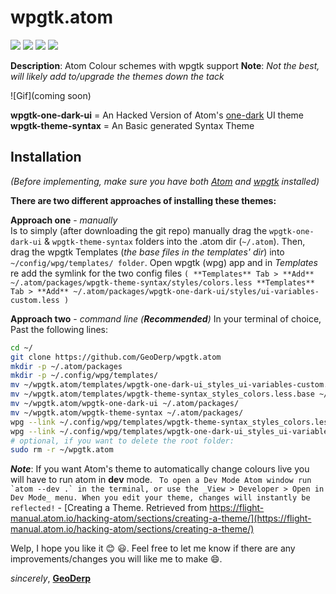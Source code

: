# wpgtk.atom
<a href="https://github.com/GeoDerp/SwayWM_Build/edit/master/README.md"><img src="https://img.shields.io/badge/Main%20Repo-SwayWM_Build-red.svg?style=for-the-badge&logo="></a>
<a href="https://atom.io/"><img src="https://img.shields.io/badge/IDE-Atom-brightgreen.svg?style=for-the-badge&logo=Atom"></a>
<a href="https://github.com/deviantfero/wpgtk"><img src="https://img.shields.io/badge/package-wpgtk-red.svg?style=for-the-badge&logo="></a>
<a href="https://github.com/atom/one-dark-ui"><img src="https://img.shields.io/badge/UI%20theme-One%20Dark-brightgreen.svg?style=for-the-badge&logo=Atom"></a>

**Description**: Atom Colour schemes with wpgtk support
**Note**: *Not the best, will likely add to/upgrade the themes down the tack*

![Gif](coming soon)

**wpgtk-one-dark-ui** = An Hacked Version of Atom's [one-dark](https://github.com/atom/one-dark-ui) UI theme  
**wpgtk-theme-syntax** = An Basic generated Syntax Theme

## Installation
*(Before implementing, make sure you have both [Atom](https://atom.io/) and [wpgtk](https://github.com/deviantfero/wpgtk) installed)*

**There are two different approaches of installing these themes:**

**Approach one** - *manually*  
  Is to simply (after downloading the git repo) manually drag the ```wpgtk-one-dark-ui``` &  ```wpgtk-theme-syntax```  folders into the .atom dir (``~/.atom``). Then, drag the wpgtk Templates (*the base files in the templates' dir*) into  ``~/config/wpg/templates/ folder``. Open wpgtk (wpg) app and in *Templates* re add the symlink for the two config files  ```(
  **Templates** Tab > **Add**
  ~/.atom/packages/wpgtk-theme-syntax/styles/colors.less
  **Templates** Tab > **Add**
  ~/.atom/packages/wpgtk-one-dark-ui/styles/ui-variables-custom.less
  ) ```

**Approach two** - *command line (**Recommended**)*
  In your terminal of choice, Past the following lines:
  ```bash
  cd ~/
  git clone https://github.com/GeoDerp/wpgtk.atom
  mkdir -p ~/.atom/packages
  mkdir -p ~/.config/wpg/templates/
  mv ~/wpgtk.atom/templates/wpgtk-one-dark-ui_styles_ui-variables-custom.less.base ~/.config/wpg/templates/
  mv ~/wpgtk.atom/templates/wpgtk-theme-syntax_styles_colors.less.base ~/.config/wpg/templates/
  mv ~/wpgtk.atom/wpgtk-one-dark-ui ~/.atom/packages/
  mv ~/wpgtk.atom/wpgtk-theme-syntax ~/.atom/packages/
  wpg --link ~/.config/wpg/templates/wpgtk-theme-syntax_styles_colors.less.base ~/.atom/packages/wpgtk-theme-syntax/styles/colors.less
  wpg --link ~/.config/wpg/templates/wpgtk-one-dark-ui_styles_ui-variables-custom.less.base ~/.atom/packages/wpgtk-one-dark-ui/styles/ui-variables-custom.less
  # optional, if you want to delete the root folder:
  sudo rm -r ~/wpgtk.atom
  ```

***Note***: If you want Atom's theme to automatically change colours live you will have to run atom in **dev** mode.
  ``` To open a Dev Mode Atom window run `atom --dev .` in the terminal, or use the _View > Developer > Open in Dev Mode_ menu. When you edit your theme, changes will instantly be reflected!``` - [Creating a Theme. Retrieved from https://flight-manual.atom.io/hacking-atom/sections/creating-a-theme/](https://flight-manual.atom.io/hacking-atom/sections/creating-a-theme/)

Welp, I hope you like it :blush: :smiley:.
  Feel free to let me know if there are any improvements/changes you will like me to make :smile:.

*sincerely*, [**GeoDerp**](https://github.com/GeoDerp)
